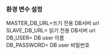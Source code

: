 ### 환경 변수 설정

MASTER_DB_URL=쓰기 전용 DB서버 url  
SLAVE_DB_URL= 읽기 전용 DB서버 url  
DB_USER= DB user 이름  
DB_PASSWORD= DB user 비밀번호
